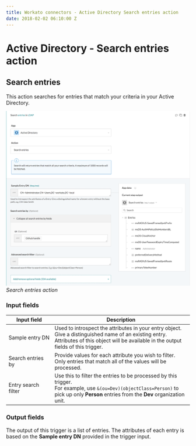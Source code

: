 ```yaml
---
title: Workato connectors - Active Directory Search entries action
date: 2018-02-02 06:10:00 Z
---
```


# Active Directory - Search entries action

## Search entries
This action searches for entries that match your criteria in your Active Directory.

![Search entries action](/assets/images/active_directory/search_entries.png)
*Search entries action*

### Input fields

<table class="unchanged rich-diff-level-one">
  <thead>
    <tr>
        <th width='25%'>Input field</th>
        <th>Description</th>
    </tr>
  </thead>
  <tbody>
    <tr>
      <td>Sample entry DN</td>
      <td>
        Used to introspect the attributes in your entry object. Give a distinguished name of an existing entry. Attributes of this object will be available in the output fields of this trigger.
      </td>
    </tr>
    <tr>
      <td>Search entries by</td>
      <td>
        Provide values for each attribute you wish to filter. Only entries that match all of the values will be processed.
      </td>
    </tr>
    <tr>
      <td>Entry search filter</td>
      <td>
        Use this to filter the entries to be processed by this trigger.<br>
        For example, use <code>&(ou=Dev)(objectClass=Person)</code> to pick up only <b>Person</b> entries from the <b>Dev</b> organization unit.
      </td>
    </tr>
  </tbody>
</table>

### Output fields
The output of this trigger is a list of entries. The attributes of each entry is based on the **Sample entry DN** provided in the trigger input.
